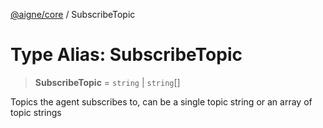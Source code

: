 [@aigne/core](../wiki/Home) / SubscribeTopic

# Type Alias: SubscribeTopic

> **SubscribeTopic** = `string` \| `string`[]

Topics the agent subscribes to, can be a single topic string or an array of topic strings
